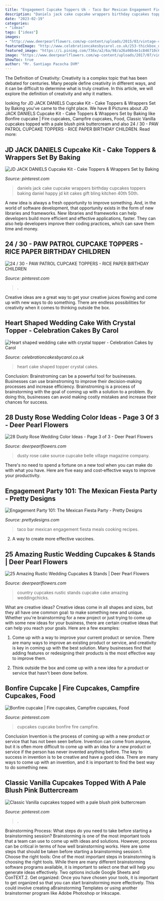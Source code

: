```yaml
---
title: "Engagement Cupcake Toppers Uk - Taco Bar Mexican Engagement Fiesta Meals Cooking Recipes"
description: "Daniels jack cake cupcake wrappers birthday cupcakes toppers baking daniel happy jd kit cakes gift bling kitchen 40th 50th"
date: "2023-02-19"
categories:
- "ideas"
tags: ["ideas"]
images:
- "http://www.deerpearlflowers.com/wp-content/uploads/2015/03/vintage-country-wedding-cake-and-cupcake.jpg"
featuredImage: "http://www.celebrationcakesbycarol.co.uk/253-thickbox_default/heart-shaped-wedding-cake-with-crystal-topper.jpg"
featured_image: "https://i.pinimg.com/736x/a2/6a/98/a26a98b4e1c846710c69dff15d17e217--jack-daniels-cupcakes-jack-daniels-cake.jpg"
image: "https://www.deerpearlflowers.com/wp-content/uploads/2017/07/vintage-dusty-rose-wedding-cake.jpg"
ShowToc: true
author: "Mr. Santiago Pacocha DVM"
---
```



The Definition of Creativity:
Creativity is a complex topic that has been debated for centuries. Many people define creativity in different ways, and it can be difficult to determine what is truly creative. In this article, we will explore the definition of creativity and why it matters.

	

		
looking for JD JACK DANIELS Cupcake Kit - Cake Toppers &amp; Wrappers Set by Baking you've came to the right place. We have 8 Pictures about JD JACK DANIELS Cupcake Kit - Cake Toppers &amp; Wrappers Set by Baking like Bonfire cupcake | Fire cupcakes, Campfire cupcakes, Food, Classic Vanilla cupcakes topped with a pale blush pink buttercream and also 24 / 30 - PAW PATROL CUPCAKE TOPPERS - RICE PAPER BIRTHDAY CHILDREN. Read more:
		
    
## JD JACK DANIELS Cupcake Kit - Cake Toppers &amp; Wrappers Set By Baking

<img loading=lazy src="https://i.pinimg.com/736x/a2/6a/98/a26a98b4e1c846710c69dff15d17e217--jack-daniels-cupcakes-jack-daniels-cake.jpg" onerror="this.onerror=null;this.src='https://tse3.mm.bing.net/th?id=OIP.cs1JEO4WNVU4I-zpZ1xC0wAAAA&amp;pid=15.1';" alt="JD JACK DANIELS Cupcake Kit - Cake Toppers &amp; Wrappers Set by Baking">

_Source: pinterest.com_

>daniels jack cake cupcake wrappers birthday cupcakes toppers baking daniel happy jd kit cakes gift bling kitchen 40th 50th. 

	

A new idea is always a fresh opportunity to improve something. And, in the world of software development, that opportunity exists in the form of new libraries and frameworks. New libraries and frameworks can help developers build more efficient and effective applications, faster. They can also help developers improve their coding practices, which can save them time and money.

    
## 24 / 30 - PAW PATROL CUPCAKE TOPPERS - RICE PAPER BIRTHDAY CHILDREN

<img loading=lazy src="https://i.pinimg.com/736x/22/70/32/2270328484ff5b43b2e8d6c05f93454c.jpg" onerror="this.onerror=null;this.src='https://tse2.mm.bing.net/th?id=OIP.P6mf8J4RqLRbR7iAeL9bogHaF-&amp;pid=15.1';" alt="24 / 30 - PAW PATROL CUPCAKE TOPPERS - RICE PAPER BIRTHDAY CHILDREN">

_Source: pinterest.com_

>. 

	

Creative ideas are a great way to get your creative juices flowing and come up with new ways to do something. There are endless possibilities for creativity when it comes to thinking outside the box.

    
## Heart Shaped Wedding Cake With Crystal Topper - Celebration Cakes By Carol

<img loading=lazy src="http://www.celebrationcakesbycarol.co.uk/253-thickbox_default/heart-shaped-wedding-cake-with-crystal-topper.jpg" onerror="this.onerror=null;this.src='https://tse4.mm.bing.net/th?id=OIP.Qkbowr10dAJvuLJ2MORwQAHaHa&amp;pid=15.1';" alt="Heart shaped wedding cake with crystal topper - Celebration Cakes by Carol">

_Source: celebrationcakesbycarol.co.uk_

>heart cake shaped topper crystal cakes. 

	

Conclusion: Brainstroming can be a powerful tool for businesses.
Businesses can use brainstroming to improve their decision-making processes and increase efficiency. Brainstroming is a process of brainstorming with the goal of coming up with a solution to a problem. By doing this, businesses can avoid making costly mistakes and increase their chances for success.

    
## 28 Dusty Rose Wedding Color Ideas - Page 3 Of 3 - Deer Pearl Flowers

<img loading=lazy src="https://www.deerpearlflowers.com/wp-content/uploads/2017/07/vintage-dusty-rose-wedding-cake.jpg" onerror="this.onerror=null;this.src='https://tse1.mm.bing.net/th?id=OIP.7qRjG4_DhQLJUKsyZqi40gHaLF&amp;pid=15.1';" alt="28 Dusty Rose Wedding Color Ideas - Page 3 of 3 - Deer Pearl Flowers">

_Source: deerpearlflowers.com_

>dusty rose cake source cupcake belle village magazine company. 

	

There's no need to spend a fortune on a new tool when you can make do with what you have. Here are five easy and cost-effective ways to improve your productivity.

    
## Engagement Party 101: The Mexican Fiesta Party - Pretty Designs

<img loading=lazy src="http://www.prettydesigns.com/wp-content/uploads/2016/09/taco-bar-guide.jpg" onerror="this.onerror=null;this.src='https://tse3.mm.bing.net/th?id=OIP.fNT-btkkRkViP6VMx2-bYQAAAA&amp;pid=15.1';" alt="Engagement Party 101: The Mexican Fiesta Party - Pretty Designs">

_Source: prettydesigns.com_

>taco bar mexican engagement fiesta meals cooking recipes. 

	

2. A way to create more effective vaccines.

    
## 25 Amazing Rustic Wedding Cupcakes &amp; Stands | Deer Pearl Flowers

<img loading=lazy src="http://www.deerpearlflowers.com/wp-content/uploads/2015/03/vintage-country-wedding-cake-and-cupcake.jpg" onerror="this.onerror=null;this.src='https://tse1.mm.bing.net/th?id=OIP.tIh594Z8OEl4Md5UvgcGPQHaLG&amp;pid=15.1';" alt="25 Amazing Rustic Wedding Cupcakes &amp; Stands | Deer Pearl Flowers">

_Source: deerpearlflowers.com_

>country cupcakes rustic stands cupcake cake amazing weddingchicks. 

	

What are creative ideas?
Creative ideas come in all shapes and sizes, but they all have one common goal: to make something new and unique. Whether you're brainstorming for a new project or just trying to come up with some new ideas for your business, there are certain creative ideas that can help you reach your goals. Here are a few examples: 
1. Come up with a way to improve your current product or service. There are many ways to improve an existing product or service, and creativity is key in coming up with the best solution. Many businesses find that adding features or redesigning their products is the most effective way to improve them. 

2. Think outside the box and come up with a new idea for a product or service that hasn't been done before.

    
## Bonfire Cupcake | Fire Cupcakes, Campfire Cupcakes, Food

<img loading=lazy src="https://i.pinimg.com/736x/96/11/e7/9611e7f7557b44be3373f74ae256635c--camp-fire-fire-fire.jpg" onerror="this.onerror=null;this.src='https://tse2.mm.bing.net/th?id=OIP.qtDhcTjLRtDen7rz_f1EFAHaLH&amp;pid=15.1';" alt="Bonfire cupcake | Fire cupcakes, Campfire cupcakes, Food">

_Source: pinterest.com_

>cupcakes cupcake bonfire fire campfire. 

	

Conclusion
Invention is the process of coming up with a new product or service that has not been seen before. Invention can come from anyone, but it is often more difficult to come up with an idea for a new product or service if the person has never invented anything before. The key to success in invention is to be creative and have a good idea. There are many ways to come up with an invention, and it is important to find the best way to do something new.

    
## Classic Vanilla Cupcakes Topped With A Pale Blush Pink Buttercream

<img loading=lazy src="https://i.pinimg.com/originals/84/56/dd/8456dddbae19dbbd62ad1d5e7eb746ec.jpg" onerror="this.onerror=null;this.src='https://tse3.mm.bing.net/th?id=OIP.KlnekFYK4Evoe_kM7abJUQHaJ4&amp;pid=15.1';" alt="Classic Vanilla cupcakes topped with a pale blush pink buttercream">

_Source: pinterest.com_

>. 

	

Brainstorming Process: What steps do you need to take before starting a brainstorming session?
Brainstorming is one of the most important tools that a team can use to come up with ideas and solutions. However, process can be critical in terms of how well brainstorming works. Here are some steps that should be taken before starting a brainstorming session:1. Choose the right tools: One of the most important steps in brainstorming is choosing the right tools. While there are many different brainstorming software programs available, it is important to select one that will help you generate ideas effectively. Two options include Google Sheets and ConTEXT.2. Get organized: Once you have chosen your tools, it is important to get organized so that you can start brainstorming more effectively. This could involve creating aBrainstorming Templates or using another brainstormer program like Adobe Photoshop or Inkscape.
